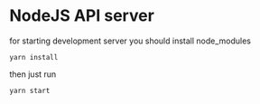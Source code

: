 # NodeJS API server 

for starting development server you should install node_modules
```
yarn install
```
then just run
```
yarn start
```